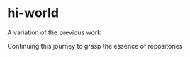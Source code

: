 # hi-world
A variation of the previous work

Continuing this journey to grasp the essence of repositories
